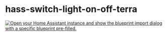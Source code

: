 # hass-switch-light-on-off-terra

<p dir="auto"><a href="https://my.home-assistant.io/redirect/blueprint_import/?blueprint_url=https%3A%2F%2Fgithub.com%2FBlackymas%2FNSPanel_HA_Blueprint%2Fblob%2Fmain%2Fnspanel_blueprint.yaml" rel="nofollow"><img src="https://camo.githubusercontent.com/f704cc739e6eaed32da30b62544a89f49ef28b15ed46c1335a505b60b09bb318/68747470733a2f2f6d792e686f6d652d617373697374616e742e696f2f6261646765732f626c75657072696e745f696d706f72742e737667" alt="Open your Home Assistant instance and show the blueprint import dialog with a specific blueprint pre-filled." data-canonical-src="https://my.home-assistant.io/badges/blueprint_import.svg" style="max-width: 100%;"></a></p>
